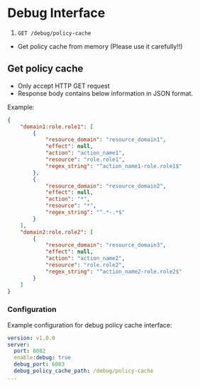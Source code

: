 # Debug Interface

1. `GET /debug/policy-cache`

- Get policy cache from memory (Please use it carefully!!)

## Get policy cache

- Only accept HTTP GET request
- Response body contains below information in JSON format.

Example:

```json
{
    "domain1:role.role1": [
        {
            "resource_domain": "resource_domain1",
            "effect": null,
            "action": "action_name1",
            "resource": "role.role1",
            "regex_string": "^action_name1-role.role1$"
        },
        {
            "resource_domain": "resource_domain2",
            "effect": null,
            "action": "*",
            "resource": "*",
            "regex_string": "^.*-.*$"
        }
    ],
    "domain2:role.role2": [
        {
            "resource_domain": "resource_domain3",
            "effect": null,
            "action": "action_name2",
            "resource": "role.role2",
            "regex_string": "^action_name2-role.role2$"
        }
    ]
}
```

### Configuration

Example configuration for debug policy cache interface:

```yaml
version: v1.0.0
server:
  port: 8082
  enable:debug: true
  debug_port: 6083
  debug_policy_cache_path: /debug/policy-cache
... 
```

